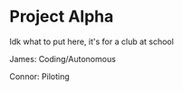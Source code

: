 # Project Alpha

Idk what to put here, it's for a club at school

James: Coding/Autonomous

Connor: Piloting
